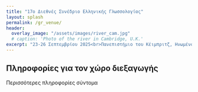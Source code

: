 ```yaml
---
title: "17ο Διεθνές Συνέδριο Ελληνικής Γλωσσολογίας"
layout: splash
permalink: /gr_venue/
header:
  overlay_image: "/assets/images/river_cam.jpg"
  # caption: 'Photo of the river in Cambridge, U.K.'
excerpt: "23-26 Σεπτεμβρίου 2025<br>Πανεπιστήμιο του Κέιμπριτζ, Ηνωμένο Βασίλειο"
---
```


## Πληροφορίες για τον χώρο διεξαγωγής

Περισσότερες πληροφορίες σύντομα
